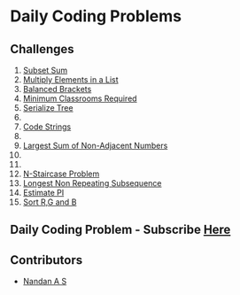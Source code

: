 # Daily Coding Problems

## Challenges

1. [Subset Sum](./Codes/1.py)
2. [Multiply Elements in a List](./Codes/2.py)
3. [Balanced Brackets](./Codes/3.py)
4. [Minimum Classrooms Required](./Codes/4.py)
5. [Serialize Tree](./Codes/5.py)
6. [](./Codes/)
7. [Code Strings](./Codes/7.py)
8. [](./Codes/)
9. [Largest Sum of Non-Adjacent Numbers](./Codes/9.py)
10. [](./Codes/)
11. [](./Codes/)
12. [N-Staircase Problem](./Codes/12.py)
13. [Longest Non Repeating Subsequence](./Codes/13.py)
14. [Estimate PI](./Codes/14.py)
[](./Codes/)
35. [Sort R,G and B](./Codes/35.py)
[](./Codes/)
[](./Codes/)
[](./Codes/)
[](./Codes/)
[](./Codes/)
[](./Codes/)
[](./Codes/)
[](./Codes/)
[](./Codes/)
[](./Codes/)
[](./Codes/)


## Daily Coding Problem - Subscribe [Here](https://www.dailycodingproblem.com/)

## Contributors 

- [Nandan A S ](https://github.com/NandanSatheesh)
